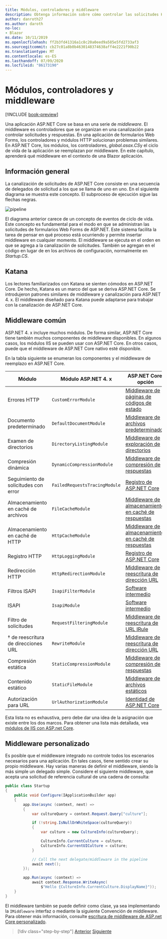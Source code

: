 ```yaml
---
title: Módulos, controladores y middleware
description: Obtenga información sobre cómo controlar las solicitudes HTTP con módulos, controladores y middleware.
author: danroth27
ms.author: daroth
no-loc:
- Blazor
ms.date: 10/11/2019
ms.openlocfilehash: ff2b3fd41316a1c8c20a0eed9a585e5fd2733af3
ms.sourcegitcommit: cb27c01a8b0b4630148374638aff4e2221f90b22
ms.translationtype: MT
ms.contentlocale: es-ES
ms.lasthandoff: 07/09/2020
ms.locfileid: "86173190"
---
```

# <a name="modules-handlers-and-middleware"></a>Módulos, controladores y middleware

[!INCLUDE [book-preview](../../../includes/book-preview.md)]

Una aplicación ASP.NET Core se basa en una serie de *middleware*. El middleware es controladores que se organizan en una canalización para controlar solicitudes y respuestas. En una aplicación de formularios Web Forms, los controladores y módulos HTTP solucionan problemas similares. En ASP.NET Core, los módulos, los controladores, *global.asax.CS*y el ciclo de vida de la aplicación se reemplazan por middleware. En este capítulo, aprenderá qué middleware en el contexto de una Blazor aplicación.

## <a name="overview"></a>Información general

La canalización de solicitudes de ASP.NET Core consiste en una secuencia de delegados de solicitud a los que se llama de uno en uno. En el siguiente diagrama se muestra este concepto. El subproceso de ejecución sigue las flechas negras.

![pipeline](media/middleware/request-delegate-pipeline.png)

El diagrama anterior carece de un concepto de eventos de ciclo de vida. Este concepto es fundamental para el modo en que se administran las solicitudes de formularios Web Forms de ASP.NET. Este sistema facilita la tarea de pensar en qué proceso está ocurriendo y permite insertar middleware en cualquier momento. El middleware se ejecuta en el orden en que se agrega a la canalización de solicitudes. También se agregan en el código en lugar de en los archivos de configuración, normalmente en *Startup.CS*.

## <a name="katana"></a>Katana

Los lectores familiarizados con Katana se sienten cómodos en ASP.NET Core. De hecho, Katana es un marco del que se deriva ASP.NET Core. Se introdujeron patrones similares de middleware y canalización para ASP.NET 4. x. El middleware diseñado para Katana puede adaptarse para trabajar con la canalización de ASP.NET Core.

## <a name="common-middleware"></a>Middleware común

ASP.NET 4. x incluye muchos módulos. De forma similar, ASP.NET Core tiene también muchos componentes de middleware disponibles. En algunos casos, los módulos IIS se pueden usar con ASP.NET Core. En otros casos, puede que el middleware de ASP.NET Core nativo esté disponible.

En la tabla siguiente se enumeran los componentes y el middleware de reemplazo en ASP.NET Core.

|Módulo                 |Módulo ASP.NET 4. x           |ASP.NET Core, opción|
|-----------------------|-----------------------------|-------------------|
|Errores HTTP            |`CustomErrorModule`          |[Middleware de páginas de códigos de estado](/aspnet/core/fundamentals/error-handling#usestatuscodepages)|
|Documento predeterminado       |`DefaultDocumentModule`      |[Middleware de archivos predeterminados](/aspnet/core/fundamentals/static-files#serve-a-default-document)|
|Examen de directorios     |`DirectoryListingModule`     |[Middleware de exploración de directorios](/aspnet/core/fundamentals/static-files#enable-directory-browsing)|
|Compresión dinámica    |`DynamicCompressionModule`   |[Middleware de compresión de respuestas](/aspnet/core/performance/response-compression)|
|Seguimiento de solicitudes con error|`FailedRequestsTracingModule`|[Registro de ASP.NET Core](/aspnet/core/fundamentals/logging/index#tracesource-provider)|
|Almacenamiento en caché de archivos           |`FileCacheModule`            |[Middleware de almacenamiento en caché de respuestas](/aspnet/core/performance/caching/middleware)|
|Almacenamiento en caché de HTTP           |`HttpCacheModule`            |[Middleware de almacenamiento en caché de respuestas](/aspnet/core/performance/caching/middleware)|
|Registro HTTP           |`HttpLoggingModule`          |[Registro de ASP.NET Core](/aspnet/core/fundamentals/logging/index)|
|Redirección HTTP       |`HttpRedirectionModule`      |[Middleware de reescritura de dirección URL](/aspnet/core/fundamentals/url-rewriting)|
|Filtros ISAPI          |`IsapiFilterModule`          |[Software intermedio](/aspnet/core/fundamentals/middleware/index)|
|ISAPI                  |`IsapiModule`                |[Software intermedio](/aspnet/core/fundamentals/middleware/index)|
|Filtro de solicitudes      |`RequestFilteringModule`     |[Middleware de reescritura de URL IRule](/aspnet/core/fundamentals/url-rewriting#irule-based-rule)|
|&#8224; de reescritura de direcciones URL   |`RewriteModule`              |[Middleware de reescritura de dirección URL](/aspnet/core/fundamentals/url-rewriting)|
|Compresión estática     |`StaticCompressionModule`    |[Middleware de compresión de respuestas](/aspnet/core/performance/response-compression)|
|Contenido estático         |`StaticFileModule`           |[Middleware de archivos estáticos](/aspnet/core/fundamentals/static-files)|
|Autorización para URL      |`UrlAuthorizationModule`     |[Identidad de ASP.NET Core](/aspnet/core/security/authentication/identity)|

Esta lista no es exhaustiva, pero debe dar una idea de la asignación que existe entre los dos marcos. Para obtener una lista más detallada, vea [módulos de IIS con ASP.net Core](/aspnet/core/host-and-deploy/iis/modules).

## <a name="custom-middleware"></a>Middleware personalizado

Es posible que el middleware integrado no controle todos los escenarios necesarios para una aplicación. En tales casos, tiene sentido crear su propio middleware. Hay varias maneras de definir el middleware, siendo la más simple un delegado simple. Considere el siguiente middleware, que acepta una solicitud de referencia cultural de una cadena de consulta:

```csharp
public class Startup
{
    public void Configure(IApplicationBuilder app)
    {
        app.Use(async (context, next) =>
        {
            var cultureQuery = context.Request.Query["culture"];

            if (!string.IsNullOrWhiteSpace(cultureQuery))
            {
                var culture = new CultureInfo(cultureQuery);

                CultureInfo.CurrentCulture = culture;
                CultureInfo.CurrentUICulture = culture;
            }

            // Call the next delegate/middleware in the pipeline
            await next();
        });

        app.Run(async (context) =>
            await context.Response.WriteAsync(
                $"Hello {CultureInfo.CurrentCulture.DisplayName}"));
    }
}
```

El middleware también se puede definir como clase, ya sea implementando la `IMiddleware` interfaz o mediante la siguiente Convención de middleware. Para obtener más información, consulte [escritura de middleware de ASP.net Core personalizado](/aspnet/core/fundamentals/middleware/write).

>[!div class="step-by-step"]
>[Anterior](data.md)
>[Siguiente](config.md)
